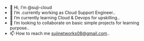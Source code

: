 - 👋 Hi, I’m @suji-cloud
- 👀 I’m .currently working as Cloud Support Engineer..  
- 🌱 I’m currently learning Cloud & Devops for upskilling.. 
- 💞️ I’m looking to collaborate on basic simple projects for learning purpose.. 
- 📫 How to reach me sujinetworks08@gmail.com..

<!---
suji-cloud/suji-cloud is a ✨ special ✨ repository because its `README.md` (this file) appears on your GitHub profile.
You can click the Preview link to take a look at your changes.
--->
